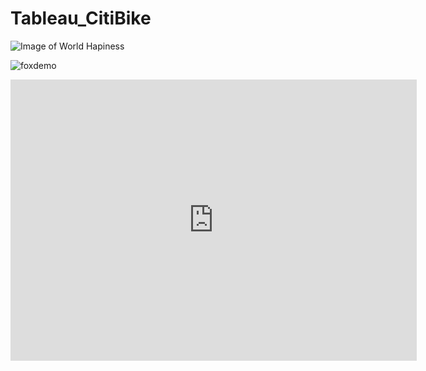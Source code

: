 # Tableau_CitiBike

![Image of World Hapiness](https://loving-newyork.com/wp-content/uploads/2017/07/Citi-Bike-New-York-180426115904002-1600x800.jpg)


![foxdemo](https://public.tableau.com/app/profile/abednarz210/viz/TableauCitibikeProject-Population/RidershipbyStation)


<iframe seamless frameborder="0" src="https://public.tableau.com/app/profile/abednarz210/viz/TableauCitibikeProject-Population/RidershipbyStation?:embed=yes&:display_count=yes&:showVizHome=no" width = '650' height = '450'></iframe> 
